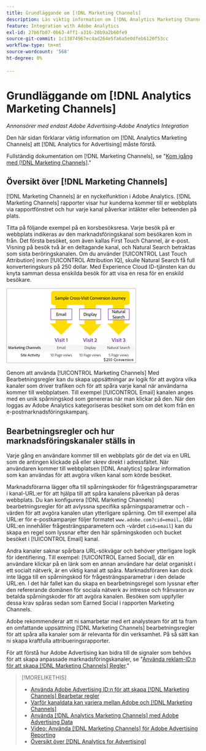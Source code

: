 ```yaml
---
title: Grundläggande om [!DNL Marketing Channels]
description: Läs viktig information om [!DNL Analytics Marketing Channels] att [!DNL Analytics for Advertising] bör förstå.
feature: Integration with Adobe Analytics
exl-id: 27b6fb07-0b63-4ff1-a316-20b9a2b60fe9
source-git-commit: 1c13874967ec4ad264e5fa6a5e0dfeb6120f53cc
workflow-type: tm+mt
source-wordcount: '568'
ht-degree: 0%

---
```


# Grundläggande om [!DNL Analytics Marketing Channels]

*Annonsörer med endast Adobe Advertising-Adobe Analytics Integration*

Den här sidan förklarar viktig information om [!DNL Analytics Marketing Channels] att [!DNL Analytics for Advertising] måste förstå.

Fullständig dokumentation om [!DNL Marketing Channels], se &quot;[Kom igång med [!DNL Marketing Channels]](https://experienceleague.adobe.com/docs/analytics/components/marketing-channels/c-getting-started-mchannel.html).&quot;

## Översikt över [!DNL Marketing Channels]

[!DNL Marketing Channels] är en nyckelfunktion i Adobe Analytics. [!DNL Marketing Channels] rapporter visar hur kunderna kommer till er webbplats via rapportfönstret och hur varje kanal påverkar intäkter eller beteenden på plats.

Titta på följande exempel på en korsbesöksresa. Varje besök på er webbplats indikeras av den marknadsföringskanal som besökaren kom in från. Det första besöket, som även kallas First Touch Channel, är e-post. Visning på besök två är en deltagande kanal, och Natural Search betraktas som sista beröringskanalen. Om du använder [!UICONTROL Last Touch Attribution] inom [!UICONTROL Attribution IQ], skulle Natural Search få full konverteringskurs på 250 dollar. Med Experience Cloud ID-tjänsten kan du knyta samman dessa enskilda besök för att visa en resa för en enskild besökare.

![Exempel på konverteringsresa mellan besök i marknadsföringskanaler](/help/integrations/assets/a4adc-mc-sample-journey.png)

Genom att använda [!UICONTROL Marketing Channels] Med Bearbetningsregler kan du skapa uppsättningar av logik för att avgöra vilka kanaler som driver trafiken och för att spåra varje kanal när användarna kommer till webbplatsen. Till exempel [!UICONTROL Email] kanalen anges med en unik spårningskod som genereras när man klickar på den. När den loggas av Adobe Analytics kategoriseras besöket som om det kom från en e-postmarknadsföringskampanj.

## Bearbetningsregler och hur marknadsföringskanaler ställs in

Varje gång en användare kommer till en webbplats gör de det via en URL som de antingen klickade på eller skrev direkt i adressfältet. När användaren kommer till webbplatsen [!DNL Analytics] spårar information som kan användas för att avgöra vilken kanal som körde besöket.

Marknadsförarna lägger ofta till spårningskoder för frågesträngsparametrar i kanal-URL:er för att hjälpa till att spåra kanalens påverkan på deras webbplats. Du kan konfigurera [!DNL Marketing Channels] bearbetningsregler för att avlyssna specifika spårningsparametrar och -värden för att avgöra kanalen utan ytterligare spårning. Om till exempel alla URL:er för e-postkampanjer följer formatet `www.adobe.com?cid=email…` (där URL:en innehåller frågesträngsparametern och -värdet `cid=email`) kan du skapa en regel som lyssnar efter den här spårningskoden och bucket besöket i [!UICONTROL Email] kanal.

Andra kanaler saknar spårbara URL-sökvägar och behöver ytterligare logik för identifiering. Till exempel: [!UICONTROL Earned Social], där en användare klickar på en länk som en annan användare har delat organiskt i ett socialt nätverk, är en viktig kanal att spåra. Marknadsföraren kan dock inte lägga till en spårningskod för frågesträngsparametrar i den delade URL:en. I det här fallet kan du skapa en bearbetningsregel som lyssnar efter den refererande domänen för sociala nätverk av intresse och frånvaron av betalda spårningskoder för att avgöra kanalen. Besöken som uppfyller dessa krav spåras sedan som Earned Social i rapporten Marketing Channels.

Adobe rekommenderar att ni samarbetar med ert analysteam för att ta fram en omfattande uppsättning [!DNL Marketing Channels] bearbetningsregler för att spåra alla kanaler som är relevanta för din verksamhet. På så sätt kan ni skapa kraftfulla attribueringsrapporter.

För att förstå hur Adobe Advertising kan bidra till de signaler som behövs för att skapa anpassade marknadsföringskanaler, se &quot;[Använda reklam-ID:n för att skapa [!DNL Marketing Channels] Regler](mc-ids.md).&quot;

>[!MORELIKETHIS]
>
>* [Använda Adobe Advertising ID:n för att skapa [!DNL Marketing Channels] Bearbetar regler](mc-ids.md)
>* [Varför kanaldata kan variera mellan Adobe och [!DNL Marketing Channels]](mc-data-variances.md)
>* [Använda [!DNL Analytics Marketing Channels] med Adobe Advertising Data](mc-ac-data.md)
>* [Video: Använda [!DNL Marketing Channels] för Adobe Advertising Reporting](https://experienceleague.adobe.com/docs/advertising-cloud-learn/tutorials/analytics/analytics-reporting-a4adc.html)
>* [Översikt över [!DNL Analytics for Advertising]](/help/integrations/analytics/overview.md)

